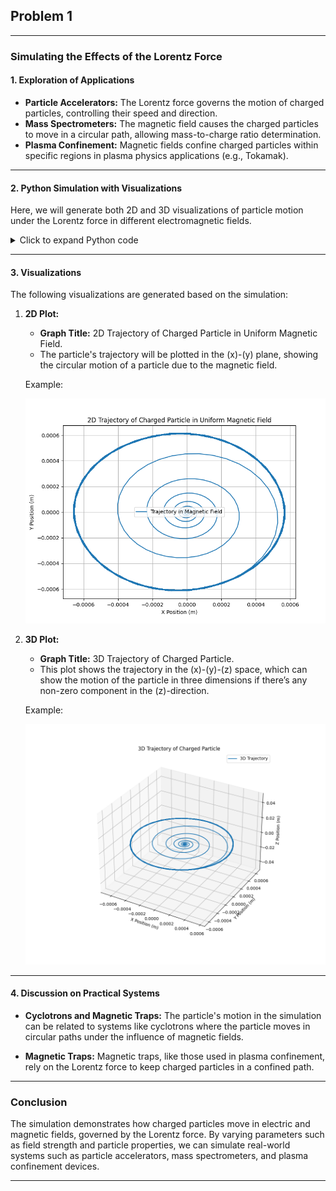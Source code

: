 ## Problem 1
---

### Simulating the Effects of the Lorentz Force

#### 1. Exploration of Applications

- **Particle Accelerators:** The Lorentz force governs the motion of charged particles, controlling their speed and direction.
- **Mass Spectrometers:** The magnetic field causes the charged particles to move in a circular path, allowing mass-to-charge ratio determination.
- **Plasma Confinement:** Magnetic fields confine charged particles within specific regions in plasma physics applications (e.g., Tokamak).

---

#### 2. Python Simulation with Visualizations

Here, we will generate both 2D and 3D visualizations of particle motion under the Lorentz force in different electromagnetic fields.

<details>
<summary>Click to expand Python code</summary>

```python
import numpy as np
import matplotlib.pyplot as plt
from mpl_toolkits.mplot3d import Axes3D

# Constants
q = 1.6e-19  # Charge of the particle (Coulombs)
m = 9.11e-31  # Mass of the particle (kg)
B = 1.0  # Magnetic field strength (Tesla)
E = 1.0  # Electric field strength (Volts/meter)

# Time parameters
dt = 1e-9  # Time step (seconds)
t_max = 1e-6  # Total time (seconds)
times = np.arange(0, t_max, dt)

# Initial conditions
v0 = np.array([1e5, 0, 0])  # Initial velocity in m/s
r0 = np.array([0, 0, 0])  # Initial position (origin)

# Lorentz Force function: F = q(E + v x B)
def lorentz_force(v, r, E, B):
    F = q * (E + np.cross(v, B))
    return F

# Function to compute the trajectory of a particle in uniform magnetic field
def simulate_motion(v0, r0, E, B, t_max, dt):
    # Initialize position and velocity arrays
    positions = []
    velocities = []
    r = r0
    v = v0
    
    for t in times:
        # Compute the force
        F = lorentz_force(v, r, E, B)
        
        # Update velocity (v = v + F/m * dt)
        v = v + F / m * dt
        
        # Update position (r = r + v * dt)
        r = r + v * dt
        
        # Store positions and velocities for plotting
        positions.append(r)
        velocities.append(v)
    
    return np.array(positions)

# Simulate the motion in a uniform magnetic field
positions = simulate_motion(v0, r0, E, B, t_max, dt)

# Plot 2D Trajectory (xy-plane)
plt.figure(figsize=(8, 6))
plt.plot(positions[:, 0], positions[:, 1], label="Trajectory in Magnetic Field")
plt.xlabel('X Position (m)')
plt.ylabel('Y Position (m)')
plt.title('2D Trajectory of Charged Particle in Uniform Magnetic Field')
plt.grid(True)
plt.legend()
plt.show()

# Plot 3D Trajectory for more complex visualizations (including a third axis for Z)
fig = plt.figure(figsize=(10, 8))
ax = fig.add_subplot(111, projection='3d')
ax.plot(positions[:, 0], positions[:, 1], positions[:, 2], label="3D Trajectory")
ax.set_xlabel('X Position (m)')
ax.set_ylabel('Y Position (m)')
ax.set_zlabel('Z Position (m)')
ax.set_title('3D Trajectory of Charged Particle')
ax.grid(True)
ax.legend()
plt.show()
```
</details>

---

#### 3. Visualizations

The following visualizations are generated based on the simulation:

1. **2D Plot:**

    - **Graph Title:** 2D Trajectory of Charged Particle in Uniform Magnetic Field.
    - The particle's trajectory will be plotted in the \(x\)-\(y\) plane, showing the circular motion of a particle due to the magnetic field.

    Example:

    ![2D Particle Trajectory](./images/2d_trajectory_plot.png)

2. **3D Plot:**

    - **Graph Title:** 3D Trajectory of Charged Particle.
    - This plot shows the trajectory in the \(x\)-\(y\)-\(z\) space, which can show the motion of the particle in three dimensions if there’s any non-zero component in the \(z\)-direction.

    Example:

    ![3D Particle Trajectory](./images/3d_trajectory_plot.png)

---

#### 4. Discussion on Practical Systems

- **Cyclotrons and Magnetic Traps:**
  The particle's motion in the simulation can be related to systems like cyclotrons where the particle moves in circular paths under the influence of magnetic fields.
  
- **Magnetic Traps:**
  Magnetic traps, like those used in plasma confinement, rely on the Lorentz force to keep charged particles in a confined path.

---

### Conclusion

The simulation demonstrates how charged particles move in electric and magnetic fields, governed by the Lorentz force. By varying parameters such as field strength and particle properties, we can simulate real-world systems such as particle accelerators, mass spectrometers, and plasma confinement devices.

---

